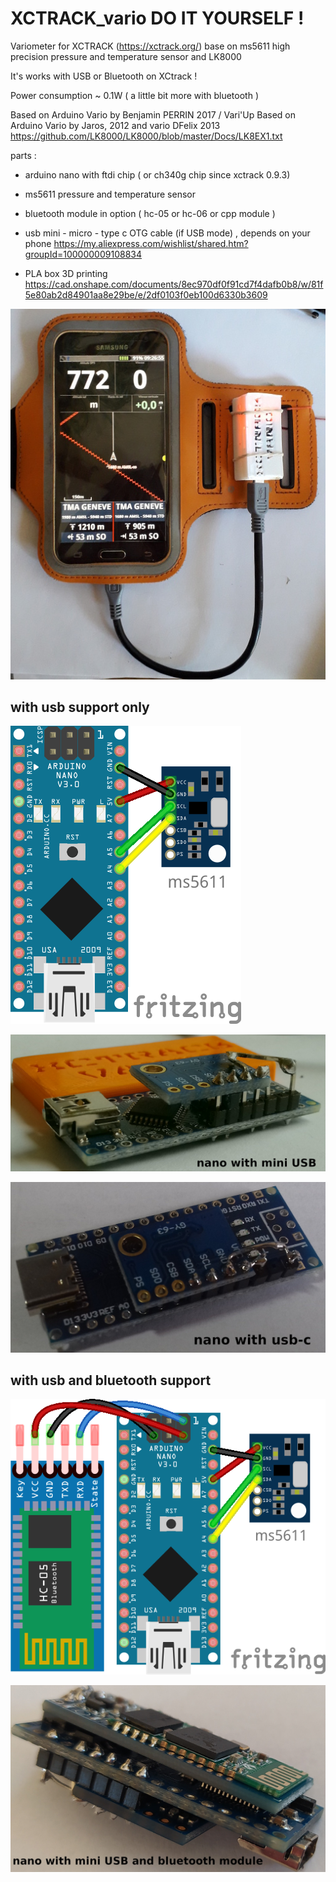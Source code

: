 # XCTRACK_vario DO IT YOURSELF !
Variometer for XCTRACK (https://xctrack.org/) base on ms5611 high precision pressure and temperature sensor and LK8000

It's works with USB or Bluetooth on XCtrack !

Power consumption ~ 0.1W ( a little bit more with bluetooth )

Based on Arduino Vario by Benjamin PERRIN 2017 / Vari'Up
Based on Arduino Vario by Jaros, 2012 and vario DFelix 2013
https://github.com/LK8000/LK8000/blob/master/Docs/LK8EX1.txt

parts :
- arduino nano with ftdi chip ( or ch340g chip since xctrack 0.9.3)
- ms5611 pressure and temperature sensor
- bluetooth module in option ( hc-05 or hc-06 or cpp module )
- usb mini - micro - type c OTG cable (if USB mode) , depends on your phone 
https://my.aliexpress.com/wishlist/shared.htm?groupId=100000009108834

- PLA box 3D printing
https://cad.onshape.com/documents/8ec970df0f91cd7f4dafb0b8/w/81f5e80ab2d84901aa8e29be/e/2df0103f0eb100d6330b3609

![alt text](img/xctrack512.jpg)

## with usb support only

![alt text](https://raw.githubusercontent.com/dvarrel/XCTRACK_vario/master/vario_MS5611.png)

![alt text](https://raw.githubusercontent.com/dvarrel/XCTRACK_vario/master/img_usb-mini_soldered.jpg)

![alt text](https://raw.githubusercontent.com/dvarrel/XCTRACK_vario/master/img_usb-c_soldered.jpg)

## with usb and bluetooth support

![alt text](https://raw.githubusercontent.com/dvarrel/XCTRACK_vario/master/vario_MS5611_bluetooth.png)

![alt text](https://raw.githubusercontent.com/dvarrel/XCTRACK_vario/master/img_usb-mini_bluetooth_soldered.jpg)
